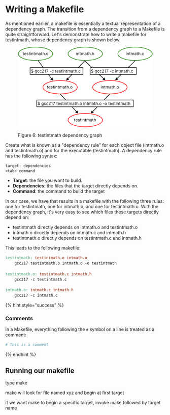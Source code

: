 # Writing a Makefile

As mentioned earlier, a makefile is essentially a textual representation of a dependency graph. The transition from a dependency graph to a Makefile is quite straightforward. Let's demonstrate how to write a makefile for testintmath, whose dependency graph is shown below.&#x20;



<figure><img src="../../.gitbook/assets/Group 28 (1).png" alt="" width="563"><figcaption><p>Figure 6: testintmath dependency graph</p></figcaption></figure>

Create what is known as a "dependency rule" for each object file (intmath.o and testintmath.o) and for the executable (testintmath). A dependency rule has the following syntax:

```
target: dependencies
<tab> command
```

* **Target**: the file you want to build.
* **Dependencies**: the files that the target directly depends on.
* **Command**: the command to build the target

In our case, we have that results in a makefile with the following three rules: one for testintmath, one for intmath.o, and one for testintmath.o. With the dependency graph, it's very easy to see which files these targets directly depend on:

* testintmath directly depends on intmath.o and testintmath.o
* intmath.o dircetly depends on intmath.c and intmath.h
* testintmath.o directly depends on testintmath.c and intmath.h

This leads to the following makefile:

```makefile
testintmath: testintmath.o intmath.o
    gcc217 testintmath.o intmath.o -o testintmath

testintmath.o: testintmath.c intmath.h
    gcc217 -c testintmath.c

intmath.o: intmath.c intmath.h
    gcc217 -c intmath.c
```

{% hint style="success" %}
### Comments

In a Makefile, everything following the `#` symbol on a line is treated as a comment:

```makefile
# This is a comment
```
{% endhint %}

## Running our makefile

type make&#x20;

make will look for file named xyz and begin at first target

if we want make to begin a specific target, invoke make followed by target name
